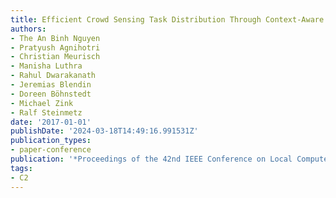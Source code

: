 ```yaml
---
title: Efficient Crowd Sensing Task Distribution Through Context-Aware NDN-Based Geocast
authors:
- The An Binh Nguyen
- Pratyush Agnihotri
- Christian Meurisch
- Manisha Luthra
- Rahul Dwarakanath
- Jeremias Blendin
- Doreen Böhnstedt
- Michael Zink
- Ralf Steinmetz
date: '2017-01-01'
publishDate: '2024-03-18T14:49:16.991531Z'
publication_types:
- paper-conference
publication: '*Proceedings of the 42nd IEEE Conference on Local Computer Networks*'
tags:
- C2
---
```


